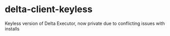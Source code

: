 # delta-client-keyless
Keyless version of Delta Executor, now private due to conflicting issues with installs
